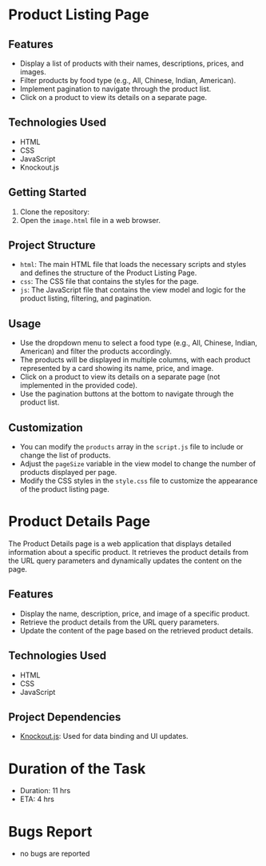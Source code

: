 # Product Listing Page


## Features

- Display a list of products with their names, descriptions, prices, and images.
- Filter products by food type (e.g., All, Chinese, Indian, American).
- Implement pagination to navigate through the product list.
- Click on a product to view its details on a separate page.

## Technologies Used

- HTML
- CSS
- JavaScript
- Knockout.js

## Getting Started

1. Clone the repository:
2. Open the `image.html` file in a web browser.

## Project Structure

- `html`: The main HTML file that loads the necessary scripts and styles and defines the structure of the Product Listing Page.
- `css`: The CSS file that contains the styles for the page.
- `js`: The JavaScript file that contains the view model and logic for the product listing, filtering, and pagination.

## Usage

- Use the dropdown menu to select a food type (e.g., All, Chinese, Indian, American) and filter the products accordingly.
- The products will be displayed in multiple columns, with each product represented by a card showing its name, price, and image.
- Click on a product to view its details on a separate page (not implemented in the provided code).
- Use the pagination buttons at the bottom to navigate through the product list.

## Customization

- You can modify the `products` array in the `script.js` file to include or change the list of products.
- Adjust the `pageSize` variable in the view model to change the number of products displayed per page.
- Modify the CSS styles in the `style.css` file to customize the appearance of the product listing page.

# Product Details Page

The Product Details page is a web application that displays detailed information about a specific product. It retrieves the product details from the URL query parameters and dynamically updates the content on the page.

## Features

- Display the name, description, price, and image of a specific product.
- Retrieve the product details from the URL query parameters.
- Update the content of the page based on the retrieved product details.

## Technologies Used

- HTML
- CSS
- JavaScript


## Project Dependencies

- [Knockout.js](https://knockoutjs.com/): Used for data binding and UI updates.


# Duration of the Task
- Duration: 11 hrs
- ETA: 4 hrs

# Bugs Report 
- no bugs are reported 

